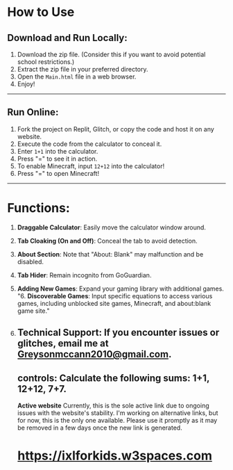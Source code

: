 # How to Use

## Download and Run Locally:

1. Download the zip file. (Consider this if you want to avoid potential school restrictions.)
2. Extract the zip file in your preferred directory.
3. Open the `Main.html` file in a web browser.
4. Enjoy!

---

## Run Online:

1. Fork the project on Replit, Glitch, or copy the code and host it on any website.
2. Execute the code from the calculator to conceal it.
3. Enter `1+1` into the calculator.
4. Press "=" to see it in action.
5. To enable Minecraft, input `12+12` into the calculator!
6. Press "=" to open Minecraft!

---

# Functions:

1. **Draggable Calculator**: Easily move the calculator window around. 
2. **Tab Cloaking (On and Off)**: Conceal the tab to avoid detection.
3. **About Section**: Note that "About: Blank" may malfunction and be disabled.
4. **Tab Hider**: Remain incognito from GoGuardian.
5. **Adding New Games**: Expand your gaming library with additional games.
"6. **Discoverable Games**: Input specific equations to access various games, including unblocked site games, Minecraft, and about:blank game site."
7. **Technical Support**: If you encounter issues or glitches, email me at Greysonmccann2010@gmail.com.
   ---
   controls: Calculate the following sums: 1+1, 12+12, 7+7.
   ---
   **Active website** Currently, this is the sole active link due to ongoing issues with the website's stability. I'm working on alternative links, but for now, this is the only one available. Please use it promptly as it may be removed in a few days once the new link is generated.

   # https://ixlforkids.w3spaces.com


